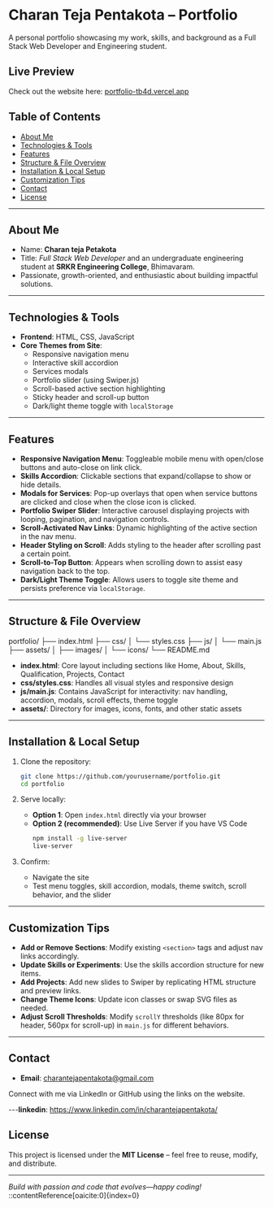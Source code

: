 # Charan Teja Pentakota – Portfolio

A personal portfolio showcasing my work, skills, and background as a Full Stack Web Developer and Engineering student.

##  Live Preview

Check out the website here: [portfolio-tb4d.vercel.app](--------------------)  



##  Table of Contents

- [About Me](#about-me)  
- [Technologies & Tools](#technologies--tools)  
- [Features](#features)  
- [Structure & File Overview](#structure--file-overview)  
- [Installation & Local Setup](#installation--local-setup)  
- [Customization Tips](#customization-tips)  
- [Contact](#contact)  
- [License](#license)

---

##  About Me

- Name: **Charan teja Petakota**  
- Title: *Full Stack Web Developer* and an undergraduate engineering student at **SRKR Engineering College**, Bhimavaram.  
- Passionate, growth-oriented, and enthusiastic about building impactful solutions.

---

##  Technologies & Tools

- **Frontend**: HTML, CSS, JavaScript  
- **Core Themes from Site**:
  - Responsive navigation menu  
  - Interactive skill accordion  
  - Services modals  
  - Portfolio slider (using Swiper.js)  
  - Scroll-based active section highlighting  
  - Sticky header and scroll-up button  
  - Dark/light theme toggle with `localStorage`

---

##  Features

- **Responsive Navigation Menu**: Toggleable mobile menu with open/close buttons and auto-close on link click.  
- **Skills Accordion**: Clickable sections that expand/collapse to show or hide details.  
- **Modals for Services**: Pop-up overlays that open when service buttons are clicked and close when the close icon is clicked.  
- **Portfolio Swiper Slider**: Interactive carousel displaying projects with looping, pagination, and navigation controls.  
- **Scroll-Activated Nav Links**: Dynamic highlighting of the active section in the nav menu.  
- **Header Styling on Scroll**: Adds styling to the header after scrolling past a certain point.  
- **Scroll-to-Top Button**: Appears when scrolling down to assist easy navigation back to the top.  
- **Dark/Light Theme Toggle**: Allows users to toggle site theme and persists preference via `localStorage`.

---

##  Structure & File Overview


portfolio/
├── index.html
├── css/
│ └── styles.css
├── js/
│ └── main.js
├── assets/
│ ├── images/
│ └── icons/
└── README.md




- **index.html**: Core layout including sections like Home, About, Skills, Qualification, Projects, Contact  
- **css/styles.css**: Handles all visual styles and responsive design  
- **js/main.js**: Contains JavaScript for interactivity: nav handling, accordion, modals, scroll effects, theme toggle  
- **assets/**: Directory for images, icons, fonts, and other static assets

---

##  Installation & Local Setup

1. Clone the repository:

    ```bash
    git clone https://github.com/yourusername/portfolio.git
    cd portfolio
    ```

2. Serve locally:
   - **Option 1**: Open `index.html` directly via your browser  
   - **Option 2 (recommended)**: Use Live Server if you have VS Code  
     ```bash
     npm install -g live-server
     live-server
     ```

3. Confirm:
   - Navigate the site  
   - Test menu toggles, skill accordion, modals, theme switch, scroll behavior, and the slider

---

##  Customization Tips

- **Add or Remove Sections**: Modify existing `<section>` tags and adjust nav links accordingly.  
- **Update Skills or Experiments**: Use the skills accordion structure for new items.  
- **Add Projects**: Add new slides to Swiper by replicating HTML structure and preview links.  
- **Change Theme Icons**: Update icon classes or swap SVG files as needed.  
- **Adjust Scroll Thresholds**: Modify `scrollY` thresholds (like 80px for header, 560px for scroll-up) in `main.js` for different behaviors.

---

##  Contact

- **Email**: charantejapentakota@gmail.com  

Connect with me via LinkedIn or GitHub using the links on the website.

---**linkedin**: https://www.linkedin.com/in/charantejapentakota/

##  License

This project is licensed under the **MIT License** – feel free to reuse, modify, and distribute.

---

*Build with passion and code that evolves—happy coding!*
::contentReference[oaicite:0]{index=0}

